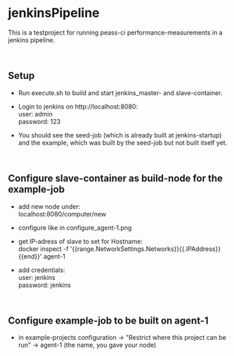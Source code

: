 # jenkinsPipeline

This is a testproject for running peass-ci performance-measurements in a jenkins pipeline.

<br>

## Setup

* Run execute.sh to build and start jenkins_master- and slave-container.

* Login to jenkins on http://localhost:8080:<br>
    user: admin<br>
    password: 123

* You should see the seed-job (which is already built at jenkins-startup) and the example, which was built by the seed-job but not built itself yet.

<br>

## Configure slave-container as build-node for the example-job
* add new node under:<br>
    localhost:8080/computer/new

* configure like in configure_agent-1.png

* get IP-adress of slave to set for Hostname:<br>
    docker inspect -f '{{range.NetworkSettings.Networks}}{{.IPAddress}}{{end}}' agent-1

* add credentials:<br>
    user: jenkins<br>
    password: jenkins

<br>

## Configure example-job to be built on agent-1
* in example-projects configuration -> "Restrict where this project can be run" -> agent-1 (the name, you gave your node)

